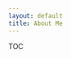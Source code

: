 ```yaml
---
layout: default
title: About Me
---
```


<!-- <img class="profile-picture" src="{{site.baseurl}}/{{site.profile-picture}}"> -->

TOC
